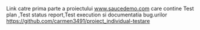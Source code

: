 Link catre prima parte a proiectului www.saucedemo.com care contine Test plan ,Test status report,Test execution si documentatia bug.urilor
https://github.com/carmen3491/proiect_individual-testare
